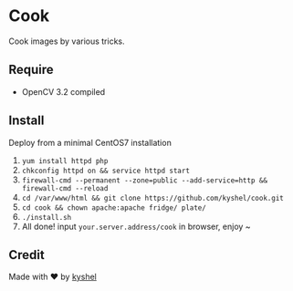 # Cook
Cook images by various tricks.

## Require
- OpenCV 3.2 compiled

## Install
Deploy from a minimal CentOS7 installation 
1. `yum install httpd php`
1. `chkconfig httpd on && service httpd start`
1. `firewall-cmd --permanent --zone=public --add-service=http && firewall-cmd --reload`
1. `cd /var/www/html && git clone https://github.com/kyshel/cook.git`
1. `cd cook && chown apache:apache fridge/ plate/ `
1. `./install.sh`
1. All done! input `your.server.address/cook` in browser, enjoy ~

## Credit
Made with ❤ by [kyshel](http://github.com/kyshel)  